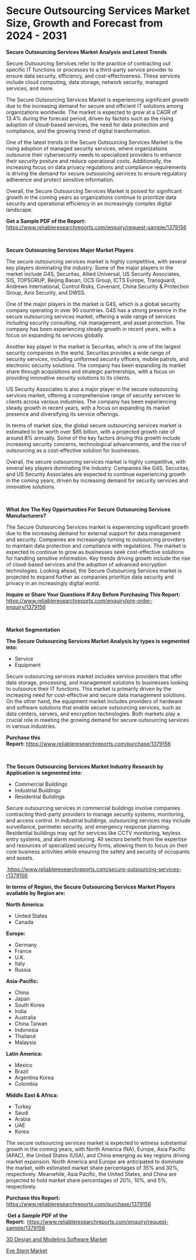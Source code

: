<p><h1>Secure Outsourcing Services Market Size, Growth and Forecast from 2024 - 2031</h1></p><p><strong>Secure Outsourcing Services Market Analysis and Latest Trends</strong></p>
<p><p>Secure Outsourcing Services refer to the practice of contracting out specific IT functions or processes to a third-party service provider to ensure data security, efficiency, and cost-effectiveness. These services include cloud computing, data storage, network security, managed services, and more.</p><p>The Secure Outsourcing Services Market is experiencing significant growth due to the increasing demand for secure and efficient IT solutions among organizations worldwide. The market is expected to grow at a CAGR of 13.4% during the forecast period, driven by factors such as the rising adoption of cloud-based services, the need for data protection and compliance, and the growing trend of digital transformation.</p><p>One of the latest trends in the Secure Outsourcing Services Market is the rising adoption of managed security services, where organizations outsource their cybersecurity needs to specialized providers to enhance their security posture and reduce operational costs. Additionally, the increasing focus on data privacy regulations and compliance requirements is driving the demand for secure outsourcing services to ensure regulatory adherence and protect sensitive information.</p><p>Overall, the Secure Outsourcing Services Market is poised for significant growth in the coming years as organizations continue to prioritize data security and operational efficiency in an increasingly complex digital landscape.</p></p>
<p><strong>Get a Sample PDF of the Report:&nbsp;</strong> <a href="https://www.reliableresearchreports.com/enquiry/request-sample/1379156">https://www.reliableresearchreports.com/enquiry/request-sample/1379156</a></p>
<p>&nbsp;</p>
<p><strong>Secure Outsourcing Services Major Market Players</strong></p>
<p><p>The secure outsourcing services market is highly competitive, with several key players dominating the industry. Some of the major players in the market include G4S, Securitas, Allied Universal, US Security Associates, SIS, TOPSGRUP, Beijing Baoan, OCS Group, ICTS Europe, Transguard, Andrews International, Control Risks, Covenant, China Security & Protection Group, Axis Security, and DWSS.</p><p>One of the major players in the market is G4S, which is a global security company operating in over 90 countries. G4S has a strong presence in the secure outsourcing services market, offering a wide range of services including security consulting, risk management, and asset protection. The company has been experiencing steady growth in recent years, with a focus on expanding its services globally.</p><p>Another key player in the market is Securitas, which is one of the largest security companies in the world. Securitas provides a wide range of security services, including uniformed security officers, mobile patrols, and electronic security solutions. The company has been expanding its market share through acquisitions and strategic partnerships, with a focus on providing innovative security solutions to its clients.</p><p>US Security Associates is also a major player in the secure outsourcing services market, offering a comprehensive range of security services to clients across various industries. The company has been experiencing steady growth in recent years, with a focus on expanding its market presence and diversifying its service offerings.</p><p>In terms of market size, the global secure outsourcing services market is estimated to be worth over $85 billion, with a projected growth rate of around 8% annually. Some of the key factors driving this growth include increasing security concerns, technological advancements, and the rise of outsourcing as a cost-effective solution for businesses.</p><p>Overall, the secure outsourcing services market is highly competitive, with several key players dominating the industry. Companies like G4S, Securitas, and US Security Associates are expected to continue experiencing growth in the coming years, driven by increasing demand for security services and innovative solutions.</p></p>
<p>&nbsp;</p>
<p><strong>What Are The Key Opportunities For Secure Outsourcing Services Manufacturers?</strong></p>
<p><p>The Secure Outsourcing Services market is experiencing significant growth due to the increasing demand for external support for data management and security. Companies are increasingly turning to outsourcing providers to maintain data protection and compliance with regulations. The market is expected to continue to grow as businesses seek cost-effective solutions for handling sensitive information. Key trends driving growth include the rise of cloud-based services and the adoption of advanced encryption technologies. Looking ahead, the Secure Outsourcing Services market is projected to expand further as companies prioritize data security and privacy in an increasingly digital world.</p></p>
<p><strong>Inquire or Share Your Questions If Any Before Purchasing This Report:</strong> <a href="https://www.reliableresearchreports.com/enquiry/pre-order-enquiry/1379156">https://www.reliableresearchreports.com/enquiry/pre-order-enquiry/1379156</a></p>
<p>&nbsp;</p>
<p><strong>Market Segmentation</strong></p>
<p><strong>The Secure Outsourcing Services Market Analysis by types is segmented into:</strong></p>
<p><ul><li>Service</li><li>Equipment</li></ul></p>
<p><p>Secure outsourcing services market includes service providers that offer data storage, processing, and management solutions to businesses looking to outsource their IT functions. This market is primarily driven by the increasing need for cost-effective and secure data management solutions. On the other hand, the equipment market includes providers of hardware and software solutions that enable secure outsourcing services, such as data centers, servers, and encryption technologies. Both markets play a crucial role in meeting the growing demand for secure outsourcing services in various industries.</p></p>
<p><strong>Purchase this Report:&nbsp;</strong><a href="https://www.reliableresearchreports.com/purchase/1379156">https://www.reliableresearchreports.com/purchase/1379156</a></p>
<p>&nbsp;</p>
<p><strong>The Secure Outsourcing Services Market Industry Research by Application is segmented into:</strong></p>
<p><ul><li>Commercial Buildings</li><li>Industrial Buildings</li><li>Residential Buildings</li></ul></p>
<p><p>Secure outsourcing services in commercial buildings involve companies contracting third-party providers to manage security systems, monitoring, and access control. In industrial buildings, outsourcing services may include surveillance, perimeter security, and emergency response planning. Residential buildings may opt for services like CCTV monitoring, keyless entry systems, and alarm monitoring. All sectors benefit from the expertise and resources of specialized security firms, allowing them to focus on their core business activities while ensuring the safety and security of occupants and assets.</p></p>
<p><a href="https://www.reliableresearchreports.com/secure-outsourcing-services-r1379156">&nbsp;https://www.reliableresearchreports.com/secure-outsourcing-services-r1379156</a></p>
<p><strong>In terms of Region, the Secure Outsourcing Services Market Players available by Region are:</strong></p>
<p>
    <p> <strong> North America: </strong>
        <ul>
            <li>United States</li>
            <li>Canada</li>
        </ul>
        </p> 
    <p> <strong> Europe: </strong>
        <ul>
            <li>Germany</li>
            <li>France</li>
            <li>U.K.</li>
            <li>Italy</li>
            <li>Russia</li>
        </ul>
        </p> 
    <p> <strong> Asia-Pacific: </strong>
        <ul>
            <li>China</li>
            <li>Japan</li>
            <li>South Korea</li>
            <li>India</li>
            <li>Australia</li>
            <li>China Taiwan</li>
            <li>Indonesia</li>
            <li>Thailand</li>
            <li>Malaysia</li>
        </ul>
        </p> 
    <p> <strong> Latin America: </strong>
        <ul>
            <li>Mexico</li>
            <li>Brazil</li>
            <li>Argentina Korea</li>
            <li>Colombia</li>
        </ul>
        </p> 
    <p> <strong> Middle East & Africa: </strong>
        <ul>
            <li>Turkey</li>
            <li>Saudi</li>
            <li>Arabia</li>
            <li>UAE</li>
            <li>Korea</li>
        </ul>
    </p>
    </p>
<p><p>The secure outsourcing services market is expected to witness substantial growth in the coming years, with North America (NA), Europe, Asia Pacific (APAC), the United States (USA), and China emerging as key regions driving market expansion. North America and Europe are anticipated to dominate the market, with estimated market share percentages of 35% and 30%, respectively. Meanwhile, Asia Pacific, the United States, and China are projected to hold market share percentages of 20%, 10%, and 5%, respectively.</p></p>
<p><strong>Purchase this Report: </strong><a href="https://www.reliableresearchreports.com/purchase/1379156">https://www.reliableresearchreports.com/purchase/1379156</a></p>
<p>&nbsp;<strong>Get a Sample PDF of the Report:&nbsp;&nbsp;</strong><a href="https://www.reliableresearchreports.com/enquiry/request-sample/1379156">https://www.reliableresearchreports.com/enquiry/request-sample/1379156</a></p>
<p><strong></strong></p>
<p><p><a href="https://github.com/wrwgzwbr35/Market-Research-Report-List-1/blob/main/3d-design-and-modeling-software-market.md">3D Design and Modeling Software Market</a></p><p><a href="https://view.publitas.com/reportprime-1/deep-dive-into-the-eye-stent-market-itstrends-market-segmentation-and-competitive-analysis/">Eye Stent Market</a></p></p>